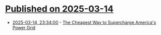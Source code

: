 # [Published on 2025-03-14](index.md)

* [2025-03-14, 23:34:00](https://soylentnews.org/article.pl?sid=25/03/14/0056219&from=rss) - [The Cheapest Way to Supercharge America's Power Grid](https://soylentnews.org/article.pl?sid=25/03/14/0056219&from=rss)
